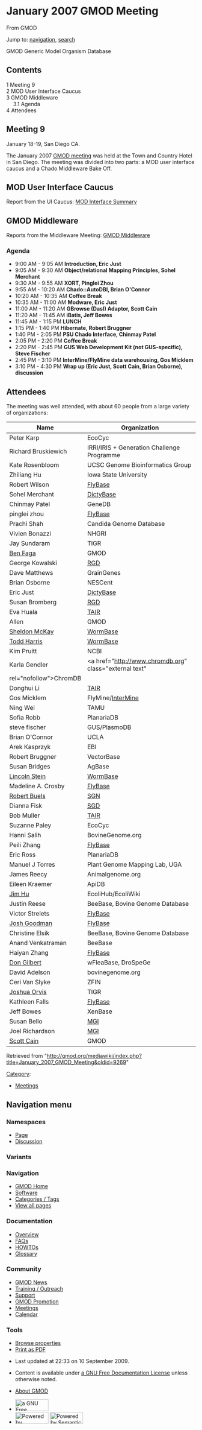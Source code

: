 <div id="mw-page-base" class="noprint">

</div>

<div id="mw-head-base" class="noprint">

</div>

<div id="content" class="mw-body" role="main">

<span id="top"></span>

<div id="mw-js-message" style="display:none;">

</div>



# <span dir="auto">January 2007 GMOD Meeting</span>

<div id="bodyContent">

<div id="siteSub">

From GMOD

</div>

<div id="contentSub">

</div>

<div id="jump-to-nav" class="mw-jump">

Jump to: [navigation](#mw-navigation), [search](#p-search)

</div>

<div id="mw-content-text" class="mw-content-ltr" lang="en" dir="ltr">

GMOD Generic Model Organism Database

<div id="toc" class="toc">

<div id="toctitle">

## Contents

</div>

- [<span class="tocnumber">1</span> <span class="toctext">Meeting
  9</span>](#Meeting_9)
- [<span class="tocnumber">2</span> <span class="toctext">MOD User
  Interface Caucus</span>](#MOD_User_Interface_Caucus)
- [<span class="tocnumber">3</span> <span class="toctext">GMOD
  Middleware</span>](#GMOD_Middleware)
  - [<span class="tocnumber">3.1</span>
    <span class="toctext">Agenda</span>](#Agenda)
- [<span class="tocnumber">4</span>
  <span class="toctext">Attendees</span>](#Attendees)

</div>

## <span id="Meeting_9" class="mw-headline">Meeting 9</span>

January 18-19, San Diego CA.

The January 2007 [GMOD meeting](Meetings "Meetings") was held at the
Town and Country Hotel in San Diego. The meeting was divided into two
parts: a MOD user interface caucus and a Chado Middleware Bake Off.

## <span id="MOD_User_Interface_Caucus" class="mw-headline">MOD User Interface Caucus</span>

Report from the UI Caucus: [MOD Interface
Summary](MOD_Face_Summary "MOD Face Summary")

## <span id="GMOD_Middleware" class="mw-headline">GMOD Middleware</span>

Reports from the Middleware Meeting: [GMOD
Middleware](GMOD_Middleware "GMOD Middleware")

  

### <span id="Agenda" class="mw-headline">Agenda</span>

- 9:00 AM - 9:05 AM **Introduction, Eric Just**
- 9:05 AM - 9:30 AM **Object/relational Mapping Principles, Sohel
  Merchant**
- 9:30 AM - 9:55 AM **XORT, Pinglei Zhou**
- 9:55 AM - 10:20 AM **Chado::AutoDBI, Brian O'Connor**
- 10:20 AM - 10:35 AM **Coffee Break**
- 10:35 AM - 11:00 AM **Modware, Eric Just**
- 11:00 AM - 11:20 AM **GBrowse (DasI) Adaptor, Scott Cain**
- 11:20 AM - 11:45 AM **iBatis, Jeff Bowes**
- 11:45 AM - 1:15 PM **LUNCH**
- 1:15 PM - 1:40 PM **Hibernate, Robert Bruggner**
- 1:40 PM - 2:05 PM **PSU Chado Interface, Chinmay Patel**
- 2:05 PM - 2:20 PM **Coffee Break**
- 2:20 PM - 2:45 PM **GUS Web Development Kit (not GUS-specific), Steve
  Fischer**
- 2:45 PM - 3:10 PM **InterMine/FlyMine data warehousing, Gos Micklem**
- 3:10 PM - 4:30 PM **Wrap up (Eric Just, Scott Cain, Brian Osborne),
  discussion**

## <span id="Attendees" class="mw-headline">Attendees</span>

The meeting was well attended, with about 60 people from a large variety
of organizations:

| Name | Organization |
|----|----|
| Peter Karp | EcoCyc |
| Richard Bruskiewich | IRRI/IRIS + Generation Challenge Programme |
| Kate Rosenbloom | UCSC Genome Bioinformatics Group |
| Zhiliang Hu | Iowa State University |
| Robert Wilson | [FlyBase](Category:FlyBase "Category:FlyBase") |
| Sohel Merchant | [DictyBase](Category:DictyBase "Category:DictyBase") |
| Chinmay Patel | GeneDB |
| pinglei zhou | [FlyBase](Category:FlyBase "Category:FlyBase") |
| Prachi Shah | Candida Genome Database |
| Vivien Bonazzi | NHGRI |
| Jay Sundaram | TIGR |
| [Ben Faga](User:Faga "User:Faga") | GMOD |
| George Kowalski | [RGD](Category:RGD "Category:RGD") |
| Dave Matthews | GrainGenes |
| Brian Osborne | NESCent |
| Eric Just | [DictyBase](Category:DictyBase "Category:DictyBase") |
| Susan Bromberg | [RGD](Category:RGD "Category:RGD") |
| Eva Huala | [TAIR](Category:TAIR "Category:TAIR") |
| Allen | GMOD |
| [Sheldon McKay](User:Mckays "User:Mckays") | [WormBase](Category:WormBase "Category:WormBase") |
| [Todd Harris](User:Tharris "User:Tharris") | [WormBase](Category:WormBase "Category:WormBase") |
| Kim Pruitt | NCBI |
| Karla Gendler | <a href="http://www.chromdb.org" class="external text"
rel="nofollow">ChromDB</a> |
| Donghui Li | [TAIR](Category:TAIR "Category:TAIR") |
| Gos Micklem | FlyMine/[InterMine](InterMine "InterMine") |
| Ning Wei | TAMU |
| Sofia Robb | PlanariaDB |
| steve fischer | GUS/PlasmoDB |
| Brian O'Connor | UCLA |
| Arek Kasprzyk | EBI |
| Robert Bruggner | VectorBase |
| Susan Bridges | AgBase |
| [Lincoln Stein](User:Lstein "User:Lstein") | [WormBase](Category:WormBase "Category:WormBase") |
| Madeline A. Crosby | [FlyBase](Category:FlyBase "Category:FlyBase") |
| [Robert Buels](User:RobertBuels "User:RobertBuels") | [SGN](Category:SGN "Category:SGN") |
| Dianna Fisk | [SGD](Category:SGD "Category:SGD") |
| Bob Muller | [TAIR](Category:TAIR "Category:TAIR") |
| Suzanne Paley | EcoCyc |
| Hanni Salih | BovineGenome.org |
| Peili Zhang | [FlyBase](Category:FlyBase "Category:FlyBase") |
| Eric Ross | PlanariaDB |
| Manuel J Torres | Plant Genome Mapping Lab, UGA |
| James Reecy | Animalgenome.org |
| Eileen Kraemer | ApiDB |
| [Jim Hu](User:JimHu.1 "User:JimHu") | EcoliHub/EcoliWiki |
| Justin Reese | BeeBase, Bovine Genome Database |
| Victor Strelets | [FlyBase](Category:FlyBase "Category:FlyBase") |
| [Josh Goodman](User:Jogoodma "User:Jogoodma") | [FlyBase](Category:FlyBase "Category:FlyBase") |
| Christine Elsik | BeeBase, Bovine Genome Database |
| Anand Venkatraman | BeeBase |
| Haiyan Zhang | [FlyBase](Category:FlyBase "Category:FlyBase") |
| [Don Gilbert](User:Dongilbert "User:Dongilbert") | wFleaBase, DroSpeGe |
| David Adelson | bovinegenome.org |
| Ceri Van Slyke | ZFIN |
| [Joshua Orvis](User:Jorvis "User:Jorvis") | TIGR |
| Kathleen Falls | [FlyBase](Category:FlyBase "Category:FlyBase") |
| Jeff Bowes | XenBase |
| Susan Bello | [MGI](Category:MGI "Category:MGI") |
| Joel Richardson | [MGI](Category:MGI "Category:MGI") |
| [Scott Cain](User:Scott "User:Scott") | GMOD |

</div>

<div class="printfooter">

Retrieved from
"<http://gmod.org/mediawiki/index.php?title=January_2007_GMOD_Meeting&oldid=9269>"

</div>

<div id="catlinks" class="catlinks">

<div id="mw-normal-catlinks" class="mw-normal-catlinks">

[Category](Special:Categories "Special:Categories"):

- [Meetings](Category:Meetings "Category:Meetings")

</div>

</div>

<div class="visualClear">

</div>

</div>

</div>

<div id="mw-navigation">

## Navigation menu

<div id="mw-head">



<div id="left-navigation">

<div id="p-namespaces" class="vectorTabs" role="navigation"
aria-labelledby="p-namespaces-label">

### Namespaces

- <span id="ca-nstab-main"><a href="January_2007_GMOD_Meeting" accesskey="c"
  title="View the content page [c]">Page</a></span>
- <span id="ca-talk"><a
  href="http://gmod.org/mediawiki/index.php?title=Talk:January_2007_GMOD_Meeting&amp;action=edit&amp;redlink=1"
  accesskey="t"
  title="Discussion about the content page [t]">Discussion</a></span>

</div>

<div id="p-variants" class="vectorMenu emptyPortlet" role="navigation"
aria-labelledby="p-variants-label">

### 

### Variants[](#)

<div class="menu">

</div>

</div>

</div>

<div id="right-navigation">





</div>



</div>

</div>

</div>

<div id="mw-panel">

<div id="p-logo" role="banner">

<a href="Main_Page"
style="background-image: url(../images/GMOD-cogs.png);"
title="Visit the main page"></a>

</div>

<div id="p-Navigation" class="portal" role="navigation"
aria-labelledby="p-Navigation-label">

### Navigation

<div class="body">

- <span id="n-GMOD-Home">[GMOD Home](Main_Page)</span>
- <span id="n-Software">[Software](GMOD_Components)</span>
- <span id="n-Categories-.2F-Tags">[Categories /
  Tags](Categories)</span>
- <span id="n-View-all-pages">[View all pages](Special:AllPages)</span>

</div>

</div>

<div id="p-Documentation" class="portal" role="navigation"
aria-labelledby="p-Documentation-label">

### Documentation

<div class="body">

- <span id="n-Overview">[Overview](Overview)</span>
- <span id="n-FAQs">[FAQs](Category:FAQ)</span>
- <span id="n-HOWTOs">[HOWTOs](Category:HOWTO)</span>
- <span id="n-Glossary">[Glossary](Glossary)</span>

</div>

</div>

<div id="p-Community" class="portal" role="navigation"
aria-labelledby="p-Community-label">

### Community

<div class="body">

- <span id="n-GMOD-News">[GMOD News](GMOD_News)</span>
- <span id="n-Training-.2F-Outreach">[Training /
  Outreach](Training_and_Outreach)</span>
- <span id="n-Support">[Support](Support)</span>
- <span id="n-GMOD-Promotion">[GMOD Promotion](GMOD_Promotion)</span>
- <span id="n-Meetings">[Meetings](Meetings)</span>
- <span id="n-Calendar">[Calendar](Calendar)</span>

</div>

</div>

<div id="p-tb" class="portal" role="navigation"
aria-labelledby="p-tb-label">

### Tools

<div class="body">


- <span id="t-smwbrowselink"><a href="Special:Browse/January_2007_GMOD_Meeting"
  rel="smw-browse">Browse properties</a></span>
- <span id="t-pdf">[Print as
  PDF](http://gmod.org/mediawiki/index.php?title=Special:PdfPrint&page=January_2007_GMOD_Meeting)</span>

</div>

</div>

</div>

</div>

<div id="footer" role="contentinfo">

- <span id="footer-info-lastmod">Last updated at 22:33 on 10 September
  2009.</span>
<!-- - <span id="footer-info-viewcount">35,226 page views.</span> -->
- <span id="footer-info-copyright">Content is available under
  <a href="http://www.gnu.org/licenses/fdl-1.3.html" class="external"
  rel="nofollow">a GNU Free Documentation License</a> unless otherwise
  noted.</span>

<!-- -->

- <span id="footer-places-about">[About
  GMOD](GMOD:About "GMOD:About")</span>

<!-- -->

- <span id="footer-copyrightico">[<img src="http://www.gnu.org/graphics/gfdl-logo-small.png" width="88"
  height="31" alt="a GNU Free Documentation License" />](http://www.gnu.org/licenses/fdl-1.3.html)</span>
- <span id="footer-poweredbyico">[<img
  src="../mediawiki/skins/common/images/poweredby_mediawiki_88x31.png"
  width="88" height="31" alt="Powered by MediaWiki" />](http://www.mediawiki.org/)
  [<img
  src="../mediawiki/extensions/SemanticMediaWiki/resources/images/smw_button.png"
  width="88" height="31" alt="Powered by Semantic MediaWiki" />](https://www.semantic-mediawiki.org/wiki/Semantic_MediaWiki)</span>

<div style="clear:both">

</div>

</div>

